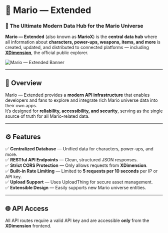 # 🍄 Mario — Extended

### 🧩 The Ultimate Modern Data Hub for the Mario Universe

**Mario — Extended** (also known as **MarioX**) is the **central data hub** where all information about **characters, power-ups, weapons, items, and more** is created, updated, and distributed to connected platforms — including **[XDimension](https://x-dimension-nine.vercel.app)**, the official public explorer.

![Mario — Extended Banner](https://via.placeholder.com/1200x400/1f2937/ffffff?text=Mario+Extended+-+Central+Data+Hub)

---

## 🚀 Overview

Mario — Extended provides a **modern API infrastructure** that enables developers and fans to explore and integrate rich Mario universe data into their own apps.  
It’s designed for **reliability, accessibility, and security**, serving as the single source of truth for all Mario-related data.

---

## ⚙️ Features

✅ **Centralized Database** — Unified data for characters, power-ups, and more.  
✅ **RESTful API Endpoints** — Clean, structured JSON responses.  
✅ **Strict CORS Protection** — Only allows requests from **XDimension**.  
✅ **Built-in Rate Limiting** — Limited to **5 requests per 10 seconds** per IP or API key.  
✅ **Upload Support** — Uses UploadThing for secure asset management.  
✅ **Extensible Design** — Easily supports new Mario universe entities.

---

## 🌐 API Access

All API routes require a valid API key and are accessible **only** from the **XDimension** frontend.

